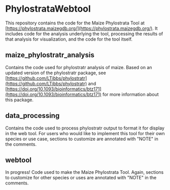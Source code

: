 # PhylostrataWebtool

This repository contains the code for the Maize Phylostrata Tool at [https://phylostrata.maizegdb.org/](https://phylostrata.maizegdb.org/). It includes code for the analysis underlying the tool, processing the results of that analysis for visualization, and the code for the tool itself.

## maize_phylostratr_analysis
Contains the code used for phylostratr analysis of maize. Based on an updated version of the phylostratr package, see [https://github.com/LTibbs/phylostratr](https://github.com/LTibbs/phylostratr) and [https://doi.org/10.1093/bioinformatics/btz171](https://doi.org/10.1093/bioinformatics/btz171) for more information about this package.

## data_processing
Contains the code used to process phylostratr output to format it for display in the web tool. For users who would like to implement this tool for their own species or use case, sections to customize are annotated with "NOTE" in the comments.

## webtool
In progress! Code used to make the Maize Phylostrata Tool. Again, sections to customize for other species or uses are annotated with "NOTE" in the comments.
